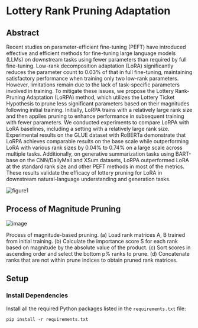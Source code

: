 # Lottery Rank Pruning Adaptation

## Abstract

Recent studies on parameter-efficient fine-tuning (PEFT) have introduced effective and efficient methods for fine-tuning large language models (LLMs) on downstream tasks using fewer parameters than required by full fine-tuning. Low-rank decomposition adaptation (LoRA) significantly reduces the parameter count to 0.03\% of that in full fine-tuning, maintaining satisfactory performance when training only two low-rank parameters. However, limitations remain due to the lack of task-specific parameters involved in training. To mitigate these issues, we propose the Lottery Rank-Pruning Adaptation (LoRPA) method, which utilizes the Lottery Ticket Hypothesis to prune less significant parameters based on their magnitudes following initial training. Initially, LoRPA trains with a relatively large rank size and then applies pruning to enhance performance in subsequent training with fewer parameters. We conducted experiments to compare LoRPA with LoRA baselines, including a setting with a relatively large rank size. Experimental results on the GLUE dataset with RoBERTa demonstrate that LoRPA achieves comparable results on the base scale while outperforming LoRA with various rank sizes by 0.04\% to 0.74\% on a large scale across multiple tasks. Additionally, on generative summarization tasks using BART-base on the CNN/DailyMail and XSum datasets, LoRPA outperformed LoRA at the standard rank size and other PEFT methods in most of the metrics. These results validate the efficacy of lottery pruning for LoRA in downstream natural-language understanding and generation tasks.

![figure1](https://github.com/user-attachments/assets/0dd907a4-d724-4f57-a0ae-f866a294f4cd)

## Process of Magnitude Pruning

![image](https://github.com/user-attachments/assets/7e1b322e-4e9e-418a-9149-d2292b94e026)

Process of magnitude-based pruning. (a) Load rank matrices A, B trained from initial training. (b) Calculate the importance score S for each rank based on magnitude by the absolute value of the product. (c) Sort scores in ascending order and select the bottom p\% ranks to prune. (d) Concatenate ranks that are not within prune indices to obtain pruned rank matrices.

## Setup

### Install Dependencies

Install all the required Python packages listed in the `requirements.txt` file:

```
pip install -r requirements.txt

```


